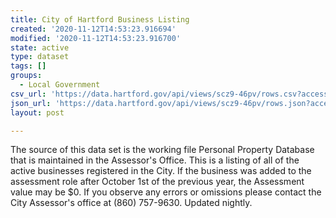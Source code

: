 ```yaml
---
title: City of Hartford Business Listing
created: '2020-11-12T14:53:23.916694'
modified: '2020-11-12T14:53:23.916700'
state: active
type: dataset
tags: []
groups:
  - Local Government
csv_url: 'https://data.hartford.gov/api/views/scz9-46pv/rows.csv?accessType=DOWNLOAD'
json_url: 'https://data.hartford.gov/api/views/scz9-46pv/rows.json?accessType=DOWNLOAD'
layout: post

---
```

The source of this data set is the working file Personal Property Database that is maintained in the Assessor's Office. This is a listing of all of the active businesses registered in the City. If the business was added to the assessment role after October 1st of the previous year, the Assessment value may be $0. If you observe any errors or omissions please contact the City Assessor's office at (860) 757-9630. Updated nightly.
